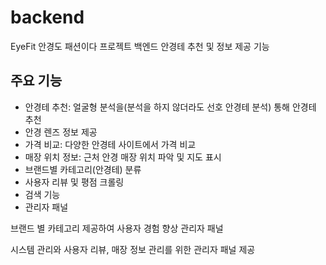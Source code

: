 # backend
EyeFit 안경도 패션이다 프로젝트 백엔드
안경테 추천 및 정보 제공 기능

## 주요 기능

- 안경테 추천: 얼굴형 분석을(분석을 하지 않더라도 선호 안경테 분석) 통해 안경테 추천
- 안경 렌즈 정보 제공
- 가격 비교: 다양한 안경테 사이트에서 가격 비교
- 매장 위치 정보: 근처 안경 매장 위치 파악 및 지도 표시
- 브랜드별 카테고리(안경테) 분류
- 사용자 리뷰 및 평점 크롤링
- 검색 기능
- 관리자 패널

브랜드 별 카테고리 제공하여 사용자 경험 향상
관리자 패널

시스템 관리와 사용자 리뷰, 매장 정보 관리를 위한 관리자 패널 제공
